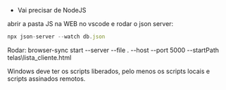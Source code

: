 -   Vai precisar de NodeJS

abrir a pasta JS na WEB no vscode e
rodar o json server:

```js
npx json-server --watch db.json
```

Rodar: browser-sync start --server --file . --host --port 5000 --startPath telas\lista_cliente.html

Windows deve ter os scripts liberados, pelo menos os scripts locais e scripts assinados remotos.
